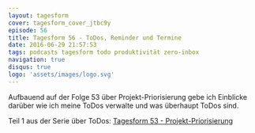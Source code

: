 ```yaml
---
layout: tagesform
cover: tagesform_cover_jtbc9y
episode: 56
title: Tagesform 56 - ToDos, Reminder und Termine
date: 2016-06-29 21:57:53
tags: podcasts tagesform todo produktivität zero-inbox
navigation: true
disqus: true
logo: 'assets/images/logo.svg'
---
```


Aufbauend auf der Folge 53 über Projekt-Priorisierung gebe ich Einblicke
darüber wie ich meine ToDos verwalte und was überhaupt ToDos sind.


<!-- more -->

Teil 1 aus der Serie über ToDos: [Tagesform 53 - Projekt-Priorisierung](http://diem-musik.de/tagesform-53/)
